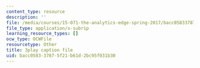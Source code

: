 ```yaml
---
content_type: resource
description: ''
file: /media/courses/15-071-the-analytics-edge-spring-2017/bacc058337875f21b61d2bc95f031b30_ee6E6aUGpm0.vtt
file_type: application/x-subrip
learning_resource_types: []
ocw_type: OCWFile
resourcetype: Other
title: 3play caption file
uid: bacc0583-3787-5f21-b61d-2bc95f031b30
---
```

